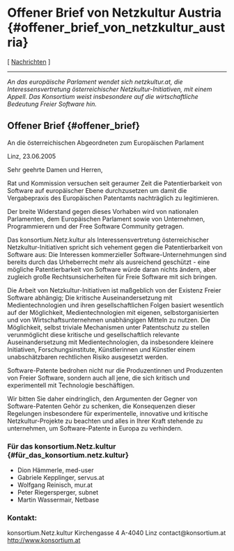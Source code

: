 # Offener Brief von Netzkultur Austria {#offener_brief_von_netzkultur_austria}

\[ [ Nachrichten](SwpatcninoDe "wikilink") \]

------------------------------------------------------------------------

*An das europäische Parlament wendet sich netzkultur.at, die
Interessensvertretung österreichischer Netzkultur-Initiativen, mit einem
Appell. Das Konsortium weist insbesondere auf die wirtschaftliche
Bedeutung Freier Software hin.*

## Offener Brief {#offener_brief}

An die österreichischen Abgeordneten zum Europäischen Parlament

Linz, 23.06.2005

Sehr geehrte Damen und Herren,

Rat und Kommission versuchen seit geraumer Zeit die Patentierbarkeit von
Software auf europäischer Ebene durchzusetzen um damit die Vergabepraxis
des Europäischen Patentamts nachträglich zu legitimieren.

Der breite Widerstand gegen dieses Vorhaben wird von nationalen
Parlamenten, dem Europäischen Parlament sowie von Unternehmen,
Programmierern und der Free Software Community getragen.

Das konsortium.Netz.kultur als Interessensvertretung österreichischer
Netzkultur-Initiativen spricht sich vehement gegen die Patentierbarkeit
von Software aus: Die Interessen kommerzieller Software-Unternehmungen
sind bereits durch das Urheberrecht mehr als ausreichend geschützt -
eine mögliche Patentierbarkeit von Software würde daran nichts ändern,
aber zugleich große Rechtsunsicherheiten für Freie Software mit sich
bringen.

Die Arbeit von Netzkultur-Initiativen ist maßgeblich von der Existenz
Freier Software abhängig; Die kritische Auseinandersetzung mit
Medientechnologien und ihren gesellschaftlichen Folgen basiert
wesentlich auf der Möglichkeit, Medientechnologien mit eigenen,
selbstorganisierten und von Wirtschaftsunternehmen unabhängigen Mitteln
zu nutzen. Die Möglichkeit, selbst triviale Mechanismen unter
Patentschutz zu stellen verunmöglicht diese kritische und
gesellschaftlich relevante Auseinandersetzung mit Medientechnologien, da
insbesondere kleinere Initiativen, Forschungsinstitute, Künstlerinnen
und Künstler einem unabschätzbaren rechtlichen Risiko ausgesetzt werden.

Software-Patente bedrohen nicht nur die Produzentinnen und Produzenten
von Freier Software, sondern auch all jene, die sich kritisch und
experimentell mit Technologie beschäftigen.

Wir bitten Sie daher eindringlich, den Argumenten der Gegner von
Software-Patenten Gehör zu schenken, die Konsequenzen dieser Regelungen
insbesondere für experimentelle, innovative und kritische
Netzkultur-Projekte zu beachten und alles in Ihrer Kraft stehende zu
unternehmen, um Software-Patente in Europa zu verhindern.

### Für das konsortium.Netz.kultur {#für_das_konsortium.netz.kultur}

-   Dion Hämmerle, med-user
-   Gabriele Kepplinger, servus.at
-   Wolfgang Reinisch, mur.at
-   Peter Riegersperger, subnet
-   Martin Wassermair, Netbase

### Kontakt:

konsortium.Netz.kultur Kirchengasse 4 A-4040 Linz contact\@konsortium.at
<http://www.konsortium.at>
